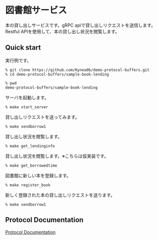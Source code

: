 
# 図書館サービス

本の貸し出しサービスです。gRPC apiで貸し出しリクエストを送信します。Restful APIを使用して、本の貸し出し状況を閲覧します。

## Quick start

実行例です。

```
% git clone https://github.com/Kynea0b/demo-protocol-buffers.git
% cd demo-protocol-buffers/sample-book-lending
```

```shell
% pwd
demo-protocol-buffers/sample-book-lending
```

サーバを起動します。

```shell
% make start_server
```

貸し出しリクエストを送ってみます。

```shell
% make sendborrow1
```

貸し出し状況を閲覧します。

```shell
% make get_lendinginfo
```
貸し出し状況を閲覧します。※こちらは仮実装です。

```shell
% make get_borrowedtime
```

図書館に新しい本を登録します。

```shell
% make register_book
```

新しく登録された本の貸し出しリクエストを送ります。

```shell
% make sendborrow1
```

## Protocol Documentation

[Protocol Documentation](https://kynea0b.github.io/demo-protocol-buffers/sample-book-lending/doc/index.html)


